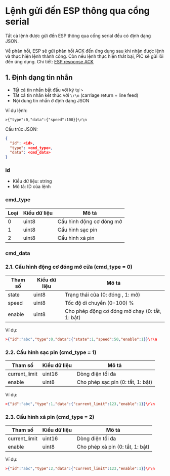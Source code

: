 # Lệnh gửi đến ESP thông qua cổng serial

Tất cả lệnh được gửi đến ESP thông qua cổng serial đều có định dạng JSON.

Về phản hồi, ESP sẽ gửi phản hồi ACK đến ứng dụng sau khi nhận được lệnh và thực hiện lệnh thành công. Còn nếu lệnh thực hiện thất bại, PIC sẽ gửi lỗi đến ứng dụng.
Chi tiết: [ESP response ACK](esp_response.md#3-phản-hồi-ack)

## 1. Định dạng tin nhắn

- Tất cả tin nhắn bắt đầu với ký tự `>`
- Tất cả tin nhắn kết thúc với `\r\n` (carriage return + line feed)
- Nội dung tin nhắn ở định dạng JSON

Ví dụ lệnh:
```
>{"type":0,"data":{"speed":100}}\r\n
```

Cấu trúc JSON:
```json
{
  "id": <id>,
  "type": <cmd_type>,
  "data": <cmd_data>
}
```

### id

- Kiểu dữ liệu: string
- Mô tả: ID của lệnh

### cmd_type

| Loại | Kiểu dữ liệu | Mô tả                      |
|------|--------------|----------------------------|
| 0    | uint8        | Cấu hình động cơ đóng mở   |
| 1    | uint8        | Cấu hình sạc pin           |
| 2    | uint8        | Cấu hình xả pin            |

### cmd_data
### 2.1. Cấu hình động cơ đóng mở cửa (cmd_type = 0)
| Tham số         | Kiểu dữ liệu | Mô tả                                            |
|-----------------|--------------|--------------------------------------------------|
| state           | uint8        | Trạng thái cửa (0: đóng , 1: mở)                 |
| speed           | uint8        | Tốc độ di chuyển (0-100) %                       |
| enable          | uint8        | Cho phép động cơ đóng mở chạy (0: tắt, 1: bật)   |

Ví dụ:
```json
>{"id":"abc","type":0,"data":{"state":1,"speed":50,"enable":1}}\r\n
```

### 2.2. Cấu hình sạc pin (cmd_type = 1)

| Tham số        | Kiểu dữ liệu | Mô tả                                |
|----------------|--------------|--------------------------------------|
| current_limit  | uint16       | Dòng điện tối đa                     |
| enable         | uint8        | Cho phép sạc pin (0: tắt, 1: bật)    |

Ví dụ:
```json
>{"id":"abc","type":1,"data":{"current_limit":123,"enable":1}}\r\n
```

### 2.3. Cấu hình xả pin (cmd_type = 2)

| Tham số        | Kiểu dữ liệu | Mô tả                                |
|----------------|--------------|--------------------------------------|
| current_limit  | uint16       | Dòng điện tối đa                     |
| enable         | uint8        | Cho phép xả pin (0: tắt, 1: bật)     |

Ví dụ:
```json
>{"id":"abc","type":2,"data":{"current_limit":123,"enable":1}}\r\n
```